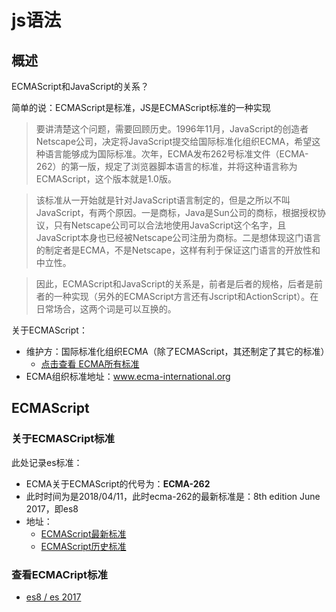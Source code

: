 # js语法

## 概述

ECMAScript和JavaScript的关系？

简单的说：ECMAScript是标准，JS是ECMAScript标准的一种实现 

> 要讲清楚这个问题，需要回顾历史。1996年11月，JavaScript的创造者Netscape公司，决定将JavaScript提交给国际标准化组织ECMA，希望这种语言能够成为国际标准。次年，ECMA发布262号标准文件（ECMA-262）的第一版，规定了浏览器脚本语言的标准，并将这种语言称为ECMAScript，这个版本就是1.0版。

> 该标准从一开始就是针对JavaScript语言制定的，但是之所以不叫JavaScript，有两个原因。一是商标，Java是Sun公司的商标，根据授权协议，只有Netscape公司可以合法地使用JavaScript这个名字，且JavaScript本身也已经被Netscape公司注册为商标。二是想体现这门语言的制定者是ECMA，不是Netscape，这样有利于保证这门语言的开放性和中立性。

> 因此，ECMAScript和JavaScript的关系是，前者是后者的规格，后者是前者的一种实现（另外的ECMAScript方言还有Jscript和ActionScript）。在日常场合，这两个词是可以互换的。

关于ECMAScript：
- 维护方：国际标准化组织ECMA（除了ECMAScript，其还制定了其它的标准）
    - [点击查看 ECMA所有标准](http://www.ecma-international.org/publications/standards/Standard.htm)
- ECMA组织标准地址：www.ecma-international.org

## ECMAScript

### 关于ECMASCript标准

此处记录es标准：
- ECMA关于ECMAScript的代号为：**ECMA-262**
- 此时时间为是2018/04/11，此时ecma-262的最新标准是：8th edition June 2017，即es8
- 地址：
    - [ECMAScript最新标准](http://www.ecma-international.org/publications/standards/Ecma-262.htm)
    - [ECMAScript历史标准](http://www.ecma-international.org/publications/standards/Ecma-262-arch.htm)

### 查看ECMACript标准

- [es8 / es 2017](./es7/index.md)


